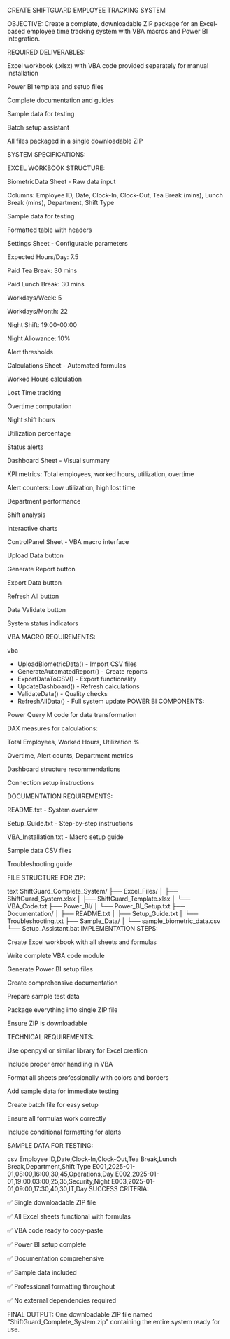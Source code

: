 CREATE SHIFTGUARD EMPLOYEE TRACKING SYSTEM

OBJECTIVE: Create a complete, downloadable ZIP package for an Excel-based employee time tracking system with VBA macros and Power BI integration.

REQUIRED DELIVERABLES:

Excel workbook (.xlsx) with VBA code provided separately for manual installation

Power BI template and setup files

Complete documentation and guides

Sample data for testing

Batch setup assistant

All files packaged in a single downloadable ZIP

SYSTEM SPECIFICATIONS:

EXCEL WORKBOOK STRUCTURE:

BiometricData Sheet - Raw data input

Columns: Employee ID, Date, Clock-In, Clock-Out, Tea Break (mins), Lunch Break (mins), Department, Shift Type

Sample data for testing

Formatted table with headers

Settings Sheet - Configurable parameters

Expected Hours/Day: 7.5

Paid Tea Break: 30 mins

Paid Lunch Break: 30 mins

Workdays/Week: 5

Workdays/Month: 22

Night Shift: 19:00-00:00

Night Allowance: 10%

Alert thresholds

Calculations Sheet - Automated formulas

Worked Hours calculation

Lost Time tracking

Overtime computation

Night shift hours

Utilization percentage

Status alerts

Dashboard Sheet - Visual summary

KPI metrics: Total employees, worked hours, utilization, overtime

Alert counters: Low utilization, high lost time

Department performance

Shift analysis

Interactive charts

ControlPanel Sheet - VBA macro interface

Upload Data button

Generate Report button

Export Data button

Refresh All button

Data Validate button

System status indicators

VBA MACRO REQUIREMENTS:

vba
- UploadBiometricData() - Import CSV files
- GenerateAutomatedReport() - Create reports
- ExportDataToCSV() - Export functionality
- UpdateDashboard() - Refresh calculations
- ValidateData() - Quality checks
- RefreshAllData() - Full system update
POWER BI COMPONENTS:

Power Query M code for data transformation

DAX measures for calculations:

Total Employees, Worked Hours, Utilization %

Overtime, Alert counts, Department metrics

Dashboard structure recommendations

Connection setup instructions

DOCUMENTATION REQUIREMENTS:

README.txt - System overview

Setup_Guide.txt - Step-by-step instructions

VBA_Installation.txt - Macro setup guide

Sample data CSV files

Troubleshooting guide

FILE STRUCTURE FOR ZIP:

text
ShiftGuard_Complete_System/
├── Excel_Files/
│   ├── ShiftGuard_System.xlsx
│   ├── ShiftGuard_Template.xlsx
│   └── VBA_Code.txt
├── Power_BI/
│   └── Power_BI_Setup.txt
├── Documentation/
│   ├── README.txt
│   ├── Setup_Guide.txt
│   └── Troubleshooting.txt
├── Sample_Data/
│   └── sample_biometric_data.csv
└── Setup_Assistant.bat
IMPLEMENTATION STEPS:

Create Excel workbook with all sheets and formulas

Write complete VBA code module

Generate Power BI setup files

Create comprehensive documentation

Prepare sample test data

Package everything into single ZIP file

Ensure ZIP is downloadable

TECHNICAL REQUIREMENTS:

Use openpyxl or similar library for Excel creation

Include proper error handling in VBA

Format all sheets professionally with colors and borders

Add sample data for immediate testing

Create batch file for easy setup

Ensure all formulas work correctly

Include conditional formatting for alerts

SAMPLE DATA FOR TESTING:

csv
Employee ID,Date,Clock-In,Clock-Out,Tea Break,Lunch Break,Department,Shift Type
E001,2025-01-01,08:00,16:00,30,45,Operations,Day
E002,2025-01-01,19:00,03:00,25,35,Security,Night
E003,2025-01-01,09:00,17:30,40,30,IT,Day
SUCCESS CRITERIA:

✅ Single downloadable ZIP file

✅ All Excel sheets functional with formulas

✅ VBA code ready to copy-paste

✅ Power BI setup complete

✅ Documentation comprehensive

✅ Sample data included

✅ Professional formatting throughout

✅ No external dependencies required

FINAL OUTPUT: One downloadable ZIP file named "ShiftGuard_Complete_System.zip" containing the entire system ready for use.

